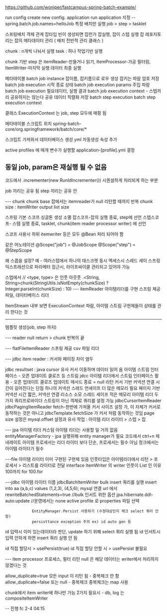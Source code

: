 https://github.com/woniper/fastcampus-spring-batch-example/

run config
    create new config. application
    run application 지정
--spring.batch.job.names=helloJob
    특정 배치만 실행
job > step > tasklet

스프링배치 객체 관계
잡타입 빈이 생성되면 잡런가 잡실행, 잡이 스텝 실행
잡 레포지토리는 잡의 메타데이터 관리 ( 배치 전반적 관리 클래스 )

chunk : n개씩 나눠서 실행
task : 하나 작업기반 실행

chunk 기반 step 은 itemReader-만들거나 읽기, ItemProcessor-가공 필터링, ItemWriter-마지막 실행 데이터 최종 실행

메타테이블
batch job instance
잡이름, 잡키름으로 로우 생성
잡키는 파람 암호 저장
batch job execution
시작 종료 상태
batch job execution params
주입 파람
batch job execution
필요데이터, 실행 결과
batch job execution context - 스텝끼리 공유하지는 않는다
공유 데이터 직렬화 저장
batch step execution
batch step execution context

클래스 ExecutionContext 는 job, step 모두에 매핑 됨

메타테이블 스크립트 위치
    spring-batch-core/org.springframework/batch/core/*

스크립트 가져와서 데이터베이스 생성
yml 자동생성 속성 추가

active profiles 에 매개 변수가
실행할 application-[profile].yml 결정

## 동일 job, param은 재실행 될 수 없음

코드에서
.incrementer(new RunIdIncrementer())
시퀀셜하게 처리되게 하는 부분

job 끼리는 공유 됨
step 끼리는 공유 안 

--- chunk
chunk base 잡에서는 itemreader가 null 리턴할 때까지 반복
chunk size : itemWriter output list size

스프링 기본 스코프 싱글톤
생성 소멸
잡스코프-잡의 실행 종료, step에 선언
스텝스코프- 스템 실행 종료, tasklet, chunk(item reader processor writer) 에 선언

스코프 사용시
하위 itemwriter 등은 모두 @Bean 처리 되어야 함

같은 어노테이션
@Scope("job") = @JobScope
@Scope("step") = @StepScope

왜 스콥을 설정?
예 - 여러스텝에서 하나의 태스크렛 동시 엑세스시 스레드 세이
스프링익스프레션으로 파라메터 접근시, 라이프싸이클 관리되고 있어야 가능

스텝에서
//               <type, type> 은 인풋 아웃풋
.<String, String>chunk(StringUtils.isNotEmpty(chunkSize) ? Integer.parseInt(chunkSize) : 10)
--- itemReader
아이템리더를 구현
스프링 제공 파일, 데이터베이스 리더

ItemStream 내부 보면
ExecutionContext 파람, 아이템 스트림 구현체들이 상태를 관리 한다는 것

---
템플릿 생성(job, step 까지)

--- reader
null return > chunk 반복의 끝

--- flatFileItemReader
스프링 제공 csv 파일 리더

--- jdbc item reader : 커서와 페이징 차이 염두

jdbc resultset : java cursor 유사
    커서 이동하며 데이터 읽어 옴
아이템 스트림 인터페이스 - 오픈 업데이트 클로즈 등 스트림 
jdcc 아이템 리더에서 스트림 인터페이스 활용 - 오픈 업데이트 클로즈
    업데이트 매서드 종료 = null 리턴
커서 기반 
    커넥션 연결 시간이 길어진다는 단점
    하나의 커넥션 스레드 언세이프
    더 많은 메모리 필요
페이지 기반
    커넥션 시간 짧은, 커넥션 연결 리소스 소모
    스레드 세이프
    적은 메모리
아이템 리더 두가지
    쿼리프로바이더 스트링이 아닌 객체로 쿼리를 설정 가능
    jdbcCursorItemReader 
    jdbcPagingItemReader
        fetch-한번에 가져올 커서 사이즈 설정 가, 이 자체가 커서로 동작하는 것은 아니고 jdbcTemplate.fetchSize 가 커서 처럼 동작하는 것임
        page size 설정은 mysql.offset 설정과 유사
작업 : 아이템 리더 라이터 > 스텝 > 잡

--- jpa 아이템 리더
커스텀 아이템 리더는 사용할 일 거의 없음
entityManagerFactory - jpa 실행위해 entity manager가 필요
코드에서 ctrl+n 제네레이트
아이템 프로세서는 리더 라이터 보다 단순, 프로세서는 필수 아님
    정크에서는 아이템 라이터가 필수

---file 아이템 라이터
이미 구현된 구현체 있음
인풋타입은 아이템리더에서 리턴 > 프로세서 > 리스트를 라이터로 전달
    interface ItemWriter 의 writer 인풋이 List 인 이유
100까지 for 100.for

---jdbc 아이템 라이터
이름 jdbcBatchItemWriter
bulk insert 쿼리를 실행
    insert into aa (a,b,c) values (1,2,3), (4,5,6);
mysql 연결 url 에서
    rewriteBatchedStatements=true //bulk 인서트 위한 옵션
    jpa.hibernate.ddl-auto:update //운영에서는 none
active profile 로 properties 파일 선택

                EntityManager.Persist 사용하기 (수정대상인지 체크 select 쿼리 안함)
                persisttance exception 주의 ex) id auto gen 등
id 입력시 이미 있는데이터라 판단, update 하기 위해 select 쿼리 실행 됨
id 인서트시 입력 안하게 하면 insert 쿼리 실행 안 됨

id 직접 할당시 > usePersist(true)
id 직접 할당 안할 시 > usePersist 불필요

--- item processor
프로세스, 필터
리턴 null 은 해당 데이터는 writer에서 처리하지 않겠다는 것

allow_duplicate=true 모든 input 이 리턴 됨 - 중복체크 안 함
allow_duplicate=false 또는 null - 중복체크
    중복체크는 map 사용

chunk에서 item writer에 하나만 가능
2가지 필요시 - db, log 는
compositeItemWriter













-- 진행
fc 2-4 04:15
